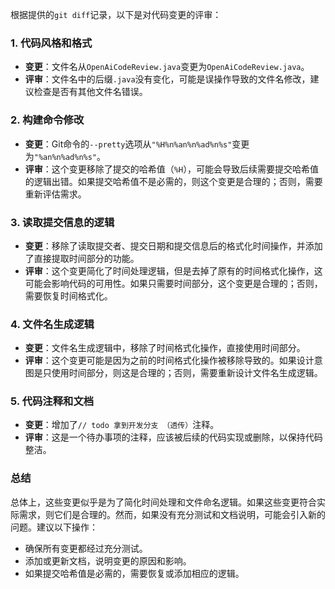 根据提供的`git diff`记录，以下是对代码变更的评审：

### 1. 代码风格和格式
- **变更**：文件名从`OpenAiCodeReview.java`变更为`OpenAiCodeReview.java`。
- **评审**：文件名中的后缀`.java`没有变化，可能是误操作导致的文件名修改，建议检查是否有其他文件名错误。

### 2. 构建命令修改
- **变更**：Git命令的`--pretty`选项从`"%H%n%an%n%ad%n%s"`变更为`"%an%n%ad%n%s"`。
- **评审**：这个变更移除了提交的哈希值（`%H`），可能会导致后续需要提交哈希值的逻辑出错。如果提交哈希值不是必需的，则这个变更是合理的；否则，需要重新评估需求。

### 3. 读取提交信息的逻辑
- **变更**：移除了读取提交者、提交日期和提交信息后的格式化时间操作，并添加了直接提取时间部分的功能。
- **评审**：这个变更简化了时间处理逻辑，但是去掉了原有的时间格式化操作，这可能会影响代码的可用性。如果只需要时间部分，这个变更是合理的；否则，需要恢复时间格式化。

### 4. 文件名生成逻辑
- **变更**：文件名生成逻辑中，移除了时间格式化操作，直接使用时间部分。
- **评审**：这个变更可能是因为之前的时间格式化操作被移除导致的。如果设计意图是只使用时间部分，则这是合理的；否则，需要重新设计文件名生成逻辑。

### 5. 代码注释和文档
- **变更**：增加了`// todo 拿到开发分支 （透传）`注释。
- **评审**：这是一个待办事项的注释，应该被后续的代码实现或删除，以保持代码整洁。

### 总结
总体上，这些变更似乎是为了简化时间处理和文件命名逻辑。如果这些变更符合实际需求，则它们是合理的。然而，如果没有充分测试和文档说明，可能会引入新的问题。建议以下操作：
- 确保所有变更都经过充分测试。
- 添加或更新文档，说明变更的原因和影响。
- 如果提交哈希值是必需的，需要恢复或添加相应的逻辑。